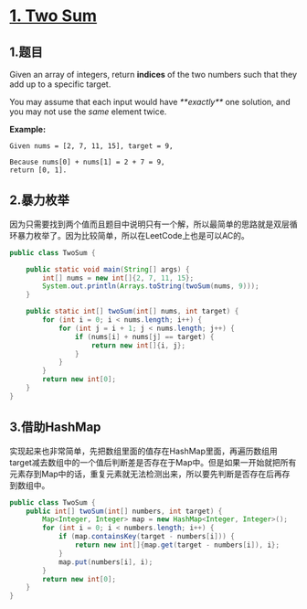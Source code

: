 # [1. Two Sum](https://leetcode.com/problems/two-sum/)

## 1.题目

Given an array of integers, return **indices** of the two numbers such that they add up to a specific target.

You may assume that each input would have _**exactly\**_ one solution, and you may not use the _same_ element twice.

**Example:**

```text
Given nums = [2, 7, 11, 15], target = 9,

Because nums[0] + nums[1] = 2 + 7 = 9,
return [0, 1].
```

## 2.暴力枚举

因为只需要找到两个值而且题目中说明只有一个解，所以最简单的思路就是双层循环暴力枚举了。因为比较简单，所以在LeetCode上也是可以AC的。

```java
public class TwoSum {

    public static void main(String[] args) {
        int[] nums = new int[]{2, 7, 11, 15};
        System.out.println(Arrays.toString(twoSum(nums, 9)));
    }

    public static int[] twoSum(int[] nums, int target) {
        for (int i = 0; i < nums.length; i++) {
            for (int j = i + 1; j < nums.length; j++) {
                if (nums[i] + nums[j] == target) {
                    return new int[]{i, j};
                }
            }
        }
        return new int[0];
    }
}
```

## 3.借助HashMap

实现起来也非常简单，先把数组里面的值存在HashMap里面，再遍历数组用target减去数组中的一个值后判断差是否存在于Map中。但是如果一开始就把所有元素存到Map中的话，重复元素就无法检测出来，所以要先判断是否存在后再存到数组中。

```java
public class TwoSum {
    public int[] twoSum(int[] numbers, int target) {
        Map<Integer, Integer> map = new HashMap<Integer, Integer>();
        for (int i = 0; i < numbers.length; i++) {
            if (map.containsKey(target - numbers[i])) {
                return new int[]{map.get(target - numbers[i]), i};
            }
            map.put(numbers[i], i);
        }
        return new int[0];
    }
}
```

